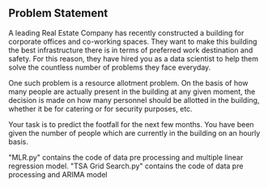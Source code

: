 ## Problem Statement
A leading Real Estate Company has recently constructed a building for corporate offices and co-working spaces. They want to make this building the best infrastructure there is in terms of preferred work destination and safety. For this reason, they have hired you as a data scientist to help them solve the countless number of problems they face everyday.

One such problem is a resource allotment problem. On the basis of how many people are actually present in the building at any given moment, the decision is made on how many personnel should be allotted in the building, whether it be for catering or for security purposes, etc. 

Your task is to predict the footfall for the next few months. You have been given the number of people which are currently in the building on an hourly basis.

"MLR.py" contains the code of data pre processing and multiple linear regression model.
"TSA Grid Search.py" contains the code of data pre processing and ARIMA model